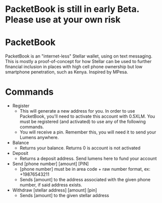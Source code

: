 # PacketBook is still in early Beta.  Please use at your own risk

# PacketBook

PacketBook is an "internet-less" Stellar wallet, using on text messaging.  This is mostly a proof-of-concept for how Stellar can be used to further financial inclusion in places with high cell phone ownership but low smartphone penetration, such as Kenya.  Inspired by MPesa.


# Commands

- Register
  - This will generate a new address for you.  In order to use PacketBook, you'll need to activate this account with 0.5XLM.  You must be registered (and activated) to use any of the following commands.
  - You will receive a pin.  Remember this, you will need it to send your Lumens anywhere.
- Balance
  - Returns your balance.  Returns 0 is account is not activated
- Deposit
  - Returns a deposit address.  Send lumens here to fund your account
- Send [phone number] [amount] [PIN]
  - [phone number] must be in area code + raw number format, ex: +19876543211
  - Sends [amount] to the address associated with the given phone number, if said address exists.
- Withdraw [stellar address] [amount] [pin]
  - Sends [amount] to the given stellar address


